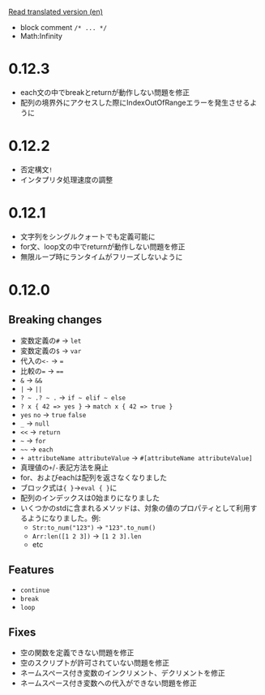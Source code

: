 [Read translated version (en)](./translations/en/CHANGELOG.md)

- block comment `/* ... */`
- Math:Infinity

# 0.12.3
- each文の中でbreakとreturnが動作しない問題を修正
- 配列の境界外にアクセスした際にIndexOutOfRangeエラーを発生させるように

# 0.12.2
- 否定構文`!`
- インタプリタ処理速度の調整

# 0.12.1
- 文字列をシングルクォートでも定義可能に
- for文、loop文の中でreturnが動作しない問題を修正
- 無限ループ時にランタイムがフリーズしないように

# 0.12.0
## Breaking changes
- 変数定義の`#` → `let`
- 変数定義の`$` → `var`
- 代入の`<-` → `=`
- 比較の`=` → `==`
- `&` → `&&`
- `|` → `||`
- `? ~ .? ~ .` → `if ~ elif ~ else`
- `? x { 42 => yes }` → `match x { 42 => true }`
- `yes` `no` → `true` `false`
- `_` → `null`
- `<<` → `return`
- `~` → `for`
- `~~` → `each`
- `+ attributeName attributeValue` → `#[attributeName attributeValue]`
- 真理値の`+`/`-`表記方法を廃止
- for、およびeachは配列を返さなくなりました
- ブロック式は`{ }`→`eval { }`に
- 配列のインデックスは0始まりになりました
- いくつかのstdに含まれるメソッドは、対象の値のプロパティとして利用するようになりました。例:
	- `Str:to_num("123")` -> `"123".to_num()`
	- `Arr:len([1 2 3])` -> `[1 2 3].len`
	- etc

## Features
- `continue`
- `break`
- `loop`

## Fixes
- 空の関数を定義できない問題を修正
- 空のスクリプトが許可されていない問題を修正
- ネームスペース付き変数のインクリメント、デクリメントを修正
- ネームスペース付き変数への代入ができない問題を修正 
